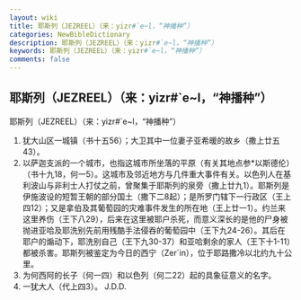 ```yaml
---
layout: wiki
title: 耶斯列（JEZREEL）（来：yizr#`e~l，“神播种”）
categories: NewBibleDictionary
description: 耶斯列（JEZREEL）（来：yizr#`e~l，“神播种”）
keywords: 耶斯列（JEZREEL）（来：yizr#`e~l，“神播种”）
comments: false
---
```


## 耶斯列（JEZREEL）（来：yizr#`e~l，“神播种”）



耶斯列（JEZREEL）（来：yizr#`e~l，“神播种”）
1. 犹大山区一城镇（书十五56）；大卫其中一位妻子亚希暖的故乡（撒上廿五43）。
2. 以萨迦支派的一个城市，也指这城市所坐落的平原（有关其地点参*以斯德伦）（书十九18，何一5）。这城市及邻近地方与几件重大事件有关。以色列人在基利波山与非利士人打仗之前，曾聚集于耶斯列的泉旁（撒上廿九1）。耶斯列是伊施波设的短暂王朝的部分国土（撒下二8起）；是所罗门辖下一行政区（王上四12）；又是拿伯及其葡萄园的灾难事件发生的所在地（王上廿一1）。约兰来这里养伤（王下八29），后来在这里被耶户杀死，而意义深长的是他的尸身被抛进亚哈及耶洗别先前用残酷手法侵吞的葡萄园中（王下九24-26）。其后在耶户的煽动下，耶洗别自己（王下九30-37）和亚哈剩余的家人（王下十1-11）都被杀害。耶斯列被鉴定为今日的西宁（Zer`in），位于耶路撒冷以北约九十公里。
3. 为何西阿的长子（何一四）和以色列（何二22）起的具象征意义的名字。
4. 一犹大人（代上四3）。
J.D.D.




